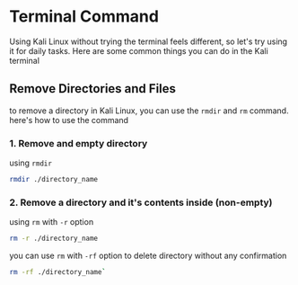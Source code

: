 # Terminal Command

Using Kali Linux without trying the terminal feels different, so let's try using it for daily tasks. Here are some common things you can do in the Kali terminal

## Remove Directories and Files
 to remove a directory in Kali Linux, you can use the `rmdir` and `rm` command. here's how to use the command

### 1. Remove and empty directory

using `rmdir`

```bash
rmdir ./directory_name
```

### 2. Remove a directory and it's contents inside (non-empty)

using `rm` with `-r` option

```bash
rm -r ./directory_name
```

you can use `rm` with `-rf` option to delete directory without any confirmation

```bash
rm -rf ./directory_name`
```



 

